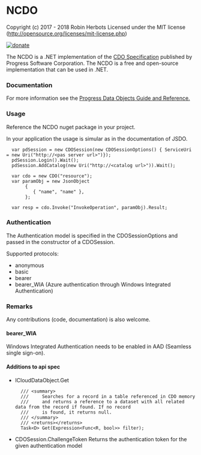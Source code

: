 # NCDO
Copyright (c) 2017 - 2018 Robin Herbots Licensed under the MIT license (http://opensource.org/licenses/mit-license.php)  
  
[![donate](https://www.paypalobjects.com/en_US/i/btn/btn_donate_SM.gif)](https://www.paypal.com/cgi-bin/webscr?cmd=_s-xclick&hosted_button_id=LXZNPVLB4P7GU)
  
 
The NCDO is a .NET implementation of the <a href="https://github.com/CloudDataObject/CDO">CDO Specification</a> published by Progress Software Corporation. 
The NCDO is a free and open-source implementation that can be used in .NET. 

### Documentation
For more information see the <a href="https://documentation.progress.com/output/pdo">Progress Data Objects Guide and Reference.</a>

### Usage
Reference the NCDO nuget package in your project.

In your application the usage is simular as in the documentation of JSDO.

```
  var pdSession = new CDOSession(new CDOSessionOptions() { ServiceUri = new Uri("http://<pas server url>")});
  pdSession.Login().Wait();
  pdSession.AddCatalog(new Uri("http://<catalog url>")).Wait();
            
  var cdo = new CDO("resource");
  var paramObj = new JsonObject
       {
          { "name", "name" },
       };
  
  var resp = cdo.Invoke("InvokeOperation", paramObj).Result;
```

### Authentication

The Authentication model is specified in the CDOSessionOptions and passed in the constructor of a CDOSession.  

Supported protocols:
- anonymous
- basic
- bearer
- bearer_WIA (Azure authentication through Windows Integrated Authentication)

### Remarks

Any contributions (code, documentation) is also welcome. 

#### bearer_WIA
Windows Integrated Authentication needs to be enabled in AAD (Seamless single sign-on).

#### Additions to api spec

- ICloudDataObject.Get

        /// <summary>
        ///     Searches for a record in a table referenced in CDO memory
        ///     and returns a reference to a dataset with all related data from the record if found. If no record
        ///     is found, it returns null.
        /// </summary>
        /// <returns></returns>
        Task<D> Get(Expression<Func<R, bool>> filter);

- CDOSession.ChallengeToken
    Returns the authentication token for the given authentication model